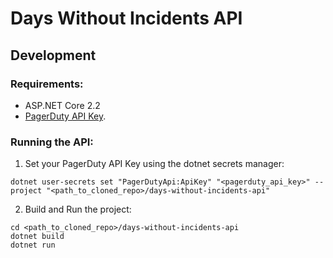 # Days Without Incidents API

## Development

### Requirements:

- ASP.NET Core 2.2
- [PagerDuty API Key](https://support.pagerduty.com/docs/generating-api-keys).

### Running the API:

1. Set your PagerDuty API Key using the dotnet secrets manager:

```
dotnet user-secrets set "PagerDutyApi:ApiKey" "<pagerduty_api_key>" --project "<path_to_cloned_repo>/days-without-incidents-api"
```

2. Build and Run the project:

```
cd <path_to_cloned_repo>/days-without-incidents-api
dotnet build
dotnet run
```